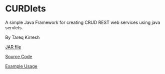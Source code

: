 # CURDlets

A simple Java Framework for creating CRUD REST web services using java servlets.

By Tareq Kirresh

[JAR file](./CRUDlets/dist)

[Source Code](./CRUDlets/src/com/tna/)

[Example Usage](./CRUDletsExample/src/)

 
